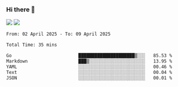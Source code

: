 ### Hi there 👋️

![](https://komarev.com/ghpvc/?username=Loner1024)
![](https://hit.yhype.me/github/profile?account_id=20189164)

<!--START_SECTION:waka-->

```txt
From: 02 April 2025 - To: 09 April 2025

Total Time: 35 mins

Go                         █████████████████████▒░░░   85.53 %
Markdown                   ███▒░░░░░░░░░░░░░░░░░░░░░   13.95 %
YAML                       ░░░░░░░░░░░░░░░░░░░░░░░░░   00.46 %
Text                       ░░░░░░░░░░░░░░░░░░░░░░░░░   00.04 %
JSON                       ░░░░░░░░░░░░░░░░░░░░░░░░░   00.01 %
```

<!--END_SECTION:waka-->



